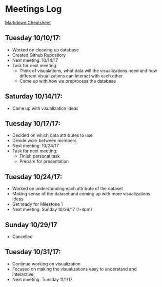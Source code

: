 # Meetings Log
[Markdown Cheatsheet](https://guides.github.com/pdfs/markdown-cheatsheet-online.pdf)

## Tuesday 10/10/17:
* Worked on cleaning up database
* Created Github Repository
* Next meeting: 10/14/17
* Task for next meeting:
  * Think of visualations, what data will the visualizations need and how different visualizations can interact with each other
  * Come up with how we preprocess the database
  
## Saturday 10/14/17:
* Came up with visualization ideas

## Tuesday 10/17/17:
* Decided on which data attributes to use
* Devide work between members
* Next meeting: 10/24/17
* Task for next meeting:
  * Finish personal task
  * Prepare for presentation
  
## Tuesday 10/24/17:
* Worked on understanding each attribute of the dataset
* Making sense of the dataset and coming up with more visualizations ideas
* Get ready for Milestone 1
* Next meeting: Sunday 10/29/17 (1-4pm)

## Sunday 10/29/17
* Cancelled

## Tuesday 10/31/17:
* Continue working on visualization
* Focused on making the visualizations easy to understand and interactive
* Next meeting: Tuesday 11/1/17
